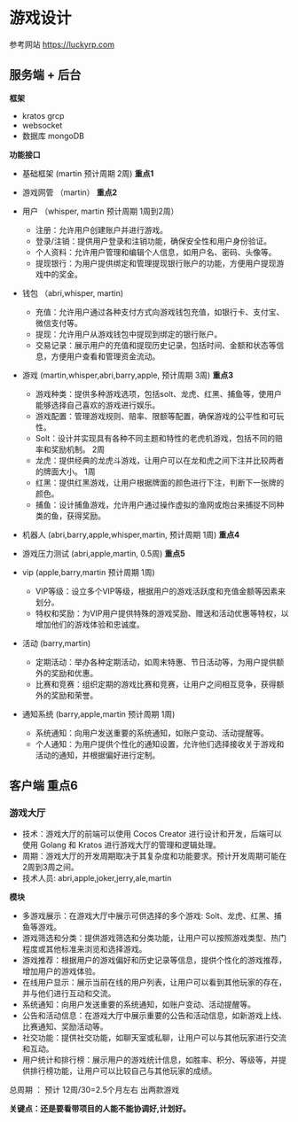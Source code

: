 # 游戏设计

参考网站 https://luckyrp.com

## 服务端 + 后台

**框架**

- kratos grcp
- websocket
- 数据库 mongoDB

**功能接口**

- 基础框架 (martin 预计周期 2周) **重点1**
- 游戏网管 （martin） **重点2**

- 用户 （whisper, martin 预计周期 1周到2周）
    - 注册：允许用户创建账户并进行游戏。
    - 登录/注销：提供用户登录和注销功能，确保安全性和用户身份验证。
    - 个人资料：允许用户管理和编辑个人信息，如用户名、密码、头像等。
    - 提现银行：为用户提供绑定和管理提现银行账户的功能，方便用户提现游戏中的奖金。
- 钱包 （abri,whisper, martin)
    - 充值：允许用户通过各种支付方式向游戏钱包充值，如银行卡、支付宝、微信支付等。
    - 提现：允许用户从游戏钱包中提现到绑定的银行账户。
    - 交易记录：展示用户的充值和提现历史记录，包括时间、金额和状态等信息，方便用户查看和管理资金流动。
- 游戏 (martin,whisper,abri,barry,apple, 预计周期 3周) **重点3**
    - 游戏种类：提供多种游戏选项，包括solt、龙虎、红黑、捕鱼等，使用户能够选择自己喜欢的游戏进行娱乐。
    - 游戏配置：管理游戏规则、赔率、限额等配置，确保游戏的公平性和可玩性。
    - Solt：设计并实现具有各种不同主题和特性的老虎机游戏，包括不同的赔率和奖励机制。 2周
    - 龙虎：提供经典的龙虎斗游戏，让用户可以在龙和虎之间下注并比较两者的牌面大小。 1周
    - 红黑：提供红黑游戏，让用户根据牌面的颜色进行下注，判断下一张牌的颜色。
    - 捕鱼：设计捕鱼游戏，允许用户通过操作虚拟的渔网或炮台来捕捉不同种类的鱼，获得奖励。
- 机器人 (abri,barry,apple,whisper,martin, 预计周期 1周) **重点4**
- 游戏压力测试 (abri,apple,martin, 0.5周) **重点5**
- vip (apple,barry,martin 预计周期 1周)
    - VIP等级：设立多个VIP等级，根据用户的游戏活跃度和充值金额等因素来划分。
    - 特权和奖励：为VIP用户提供特殊的游戏奖励、赠送和活动优惠等特权，以增加他们的游戏体验和忠诚度。
- 活动 (barry,martin)
    - 定期活动：举办各种定期活动，如周末特惠、节日活动等，为用户提供额外的奖励和优惠。
    - 比赛和竞赛：组织定期的游戏比赛和竞赛，让用户之间相互竞争，获得额外的奖励和荣誉。
- 通知系统 (barry,apple,martin 预计周期 1周)
    - 系统通知：向用户发送重要的系统通知，如账户变动、活动提醒等。
    - 个人通知：为用户提供个性化的通知设置，允许他们选择接收关于游戏和活动的通知，并根据偏好进行定制。

## 客户端 **重点6**

### 游戏大厅

- 技术：游戏大厅的前端可以使用 Cocos Creator 进行设计和开发，后端可以使用 Golang 和 Kratos 进行游戏大厅的管理和逻辑处理。
- 周期：游戏大厅的开发周期取决于其复杂度和功能要求。预计开发周期可能在2周到3周之间。
- 技术人员: abri,apple,joker,jerry,ale,martin

**模块**

- 多游戏展示：在游戏大厅中展示可供选择的多个游戏: Solt、龙虎、红黑、捕鱼等游戏。
- 游戏筛选和分类：提供游戏筛选和分类功能，让用户可以按照游戏类型、热门程度或其他标准来浏览和选择游戏。
- 游戏推荐：根据用户的游戏偏好和历史记录等信息，提供个性化的游戏推荐，增加用户的游戏体验。
- 在线用户显示：展示当前在线的用户列表，让用户可以看到其他玩家的存在，并与他们进行互动和交流。
- 系统通知：向用户发送重要的系统通知，如账户变动、活动提醒等。
- 公告和活动信息：在游戏大厅中展示重要的公告和活动信息，如新游戏上线、比赛通知、奖励活动等。
- 社交功能：提供社交功能，如聊天室或私聊，让用户可以与其他玩家进行交流和互动。
- 用户统计和排行榜：展示用户的游戏统计信息，如胜率、积分、等级等，并提供排行榜功能，让用户可以比较自己与其他玩家的成绩。

总周期 ： 预计 12周/30=2.5个月左右 出两款游戏

**关键点：还是要看带项目的人能不能协调好,计划好。**